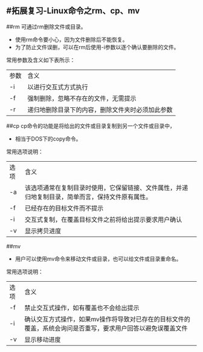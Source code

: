 #拓展复习-Linux命令之rm、cp、mv
---
##rm
可通过rm删除文件或目录。
* 使用rm命令要小心，因为文件删除后不能恢复。
* 为了防止文件误删，可以在rm后使用-i参数以逐个确认要删除的文件。

常用参数及含义如下表所示：
<table>
    <tr>
        <td>参数</td>
        <td>含义</td>
    </tr>
    <tr>
        <td>-i</td>
        <td>以进行交互式方式执行</td>
    </tr>
    <tr>
        <td>-f</td>
        <td>强制删除，忽略不存在的文件，无需提示</td>
    </tr>
    <tr>
        <td>-r</td>
        <td>递归地删除目录下的内容，删除文件夹时必须加此参数</td>
    </tr>
</table>

##cp
cp命令的功能是将给出的文件或目录复制到另一个文件或目录中，
* 相当于DOS下的copy命令。

常用选项说明：
<table>
    <tr>
        <td>选项</td>
        <td>含义</td>
    </tr>
    <tr>
        <td>-a</td>
        <td>该选项通常在复制目录时使用，它保留链接、文件属性，并递归地复制目录，简单而言，保持文件原有属性。</td>
    </tr>
    <tr>
        <td>-f</td>
        <td>已经存在的目标文件而不提示</td>
    </tr>
    <tr>
        <td>-i</td>
        <td>交互式复制，在覆盖目标文件之前将给出提示要求用户确认</td>
    </tr>
    <tr>
        <td>-v</td>
        <td>显示拷贝进度</td>
    </tr>    
</table>

##mv

* 用户可以使用mv命令来移动文件或目录，也可以给文件或目录重命名。

常用选项说明：
<table>
    <tr>
        <td>选项</td>
        <td>含义</td>
    </tr>
    <tr>
        <td>-f</td>
        <td>禁止交互式操作，如有覆盖也不会给出提示</td>
    </tr>
    <tr>
        <td>-i</td>
        <td>确认交互方式操作，如果mv操作将导致对已存在的目标文件的覆盖，系统会询问是否重写，要求用户回答以避免误覆盖文件</td>
    </tr>
    <tr>
        <td>-v</td>
        <td>显示移动进度</td>
    </tr>
</table>

